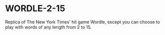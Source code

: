 # WORDLE-2-15

Replica of The New York Times' hit game Wordle, except you can choose to play with words of any length from 2 to 15.